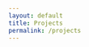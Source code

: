 ```yaml
---
layout: default 
title: Projects
permalink: /projects
---
```


<html>
    <head>
        <style>
            .flex-container {
                display: flex;
                justify-content: space-between;
            }
            
            .flex-container > div {
                background-color: white;
                width: 500px;
                height: 750px;
                margin: 5px;
                text-align: justify;
                line-height: 25px;
                font-size: 15px;
                margin-top: 30px;
            }

            .flex-container .text-container {
                width: 200%;
            }

            
            div.project-container {
              width: 400px;
              height: 500px;
              margin: 25px;
              float: center;
            }

            div.text-container{
                width: 800px;
            }
        </style>
    </head>
    <body>
        <div class="flex-container">
            <div class="text-container">
                    <h2>FloodNet</h2>
                    <p>
                        Flooding is one of the most dangerous and costly natural hazards, and has a large impact on infrastructure, mobility, public health, and safety. Following Hurricane Henri, on the night of Wednesday, September 1, 2021, Hurricane Ida reached New York City. For the first time in history, the National Weather Service (NWS) declared a flash flood emergency in New York City. It flooded streets, subways, and homes. Most tragically, Ida took the lives of 13 New Yorkers.
                        <br/>
                        <br/>
                        Former Mayor, Bill de Blasio on September 27, 2021 released <a href="https://www1.nyc.gov/assets/orr/pdf/publications/WeatherReport.pdf">"The New Normal: Combatting Storm-Related Extreme Weather in New York City"</a>, a landmark report that provides New York City with a new blueprint to prepare for and respond to extreme weather. As an immediate enhancements to storm analysis & data initiatives, <a href="https://www.floodnet.nyc/">FloodNet</a>, a network of state-of-the-art flood sensors, has prospered into a partnership with the MOCR, Office of the CTO, DEP, NYCEM, DOT, and NWS, aiming to expand the City’s nascent flood sensor network to provide real-time depth data in high-risk locations.
                        <br/>
                        <br/>
                        This sensing platform can be integrated into an early warning system throughout the city, alert communities on emergency preparedness and response, including real-time mitigation measures, identify areas that most urgently need post-storm assistance, validate existing flood models, and inform long-term stormwater resiliency planning. 
                        <br/>
                        <br/>
                        <i><u> <a href="https://praneethsvch.github.io/projects/floodnet">more about my work at FloodNet</a> </u></i>
                    </p>
                    
              </div>
            <div>
                <div class="project-container">
                    {% for project in site.data.settings.projects %}
                    <br/>
                    <br/>
                    <a href="{{ site.github.url }}/projects/{{ project.url }}">
                        <div class="project-unit" data-folder="{{ site.github.url }}/projects/{{ project.url }}" style="background-image: url({{ site.github.url }}/assets/img/projects/{{ project.url }}/thumbnail.jpeg)">
                            <div class="project-overlay">
                                <strong>{{ project.name }} <i class="fa fa-arrow-right" aria-hidden="true"></i></strong>
                            </div>
                        </div>
                    </a>
                    {% endfor %}
                </div>
            </div>
        </div>
    </body>
</html>

